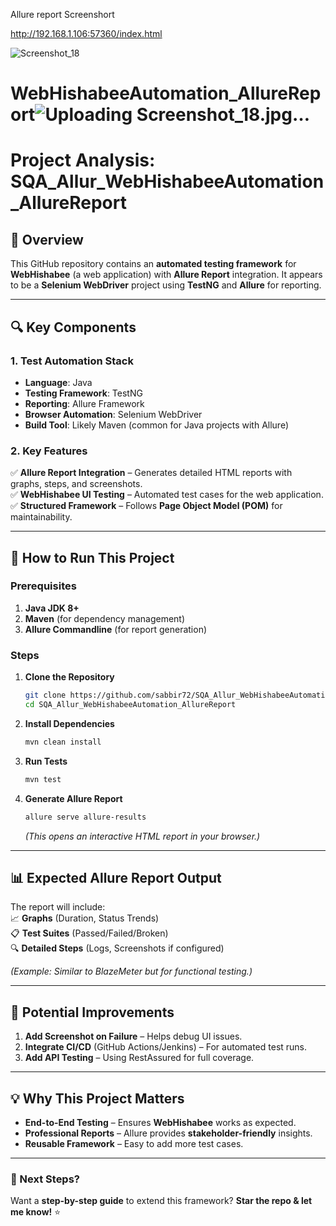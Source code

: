 Allure report Screenshort

http://192.168.1.106:57360/index.html

![Screenshot_18](https://github.com/sabbir72/WebHishabeeAutomation_AllureReport/assets/73008358/279f3000-95f0-449a-9033-c60f3e0846dd)

# WebHishabeeAutomation_AllureReport![Uploading Screenshot_18.jpg…]()


# **Project Analysis: SQA_Allur_WebHishabeeAutomation_AllureReport**

## **📌 Overview**
This GitHub repository contains an **automated testing framework** for **WebHishabee** (a web application) with **Allure Report** integration. It appears to be a **Selenium WebDriver** project using **TestNG** and **Allure** for reporting.

---

## **🔍 Key Components**
### **1. Test Automation Stack**
- **Language**: Java  
- **Testing Framework**: TestNG  
- **Reporting**: Allure Framework  
- **Browser Automation**: Selenium WebDriver  
- **Build Tool**: Likely Maven (common for Java projects with Allure)  

### **2. Key Features**
✅ **Allure Report Integration** – Generates detailed HTML reports with graphs, steps, and screenshots.  
✅ **WebHishabee UI Testing** – Automated test cases for the web application.  
✅ **Structured Framework** – Follows **Page Object Model (POM)** for maintainability.  

---

## **🚀 How to Run This Project**
### **Prerequisites**
1. **Java JDK 8+**  
2. **Maven** (for dependency management)  
3. **Allure Commandline** (for report generation)  

### **Steps**
1. **Clone the Repository**  
   ```bash
   git clone https://github.com/sabbir72/SQA_Allur_WebHishabeeAutomation_AllureReport.git
   cd SQA_Allur_WebHishabeeAutomation_AllureReport
   ```

2. **Install Dependencies**  
   ```bash
   mvn clean install
   ```

3. **Run Tests**  
   ```bash
   mvn test
   ```

4. **Generate Allure Report**  
   ```bash
   allure serve allure-results
   ```
   *(This opens an interactive HTML report in your browser.)*

---

## **📊 Expected Allure Report Output**
The report will include:  
📈 **Graphs** (Duration, Status Trends)  
📋 **Test Suites** (Passed/Failed/Broken)  
🔍 **Detailed Steps** (Logs, Screenshots if configured)  

*(Example: Similar to BlazeMeter but for functional testing.)*  

---

## **🔧 Potential Improvements**
1. **Add Screenshot on Failure** – Helps debug UI issues.  
2. **Integrate CI/CD** (GitHub Actions/Jenkins) – For automated test runs.  
3. **Add API Testing** – Using RestAssured for full coverage.  

---

## **💡 Why This Project Matters**
- **End-to-End Testing** – Ensures **WebHishabee** works as expected.  
- **Professional Reports** – Allure provides **stakeholder-friendly** insights.  
- **Reusable Framework** – Easy to add more test cases.  

---

### **🚀 Next Steps?**  
Want a **step-by-step guide** to extend this framework? **Star the repo & let me know!** ⭐  

